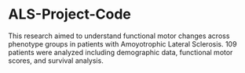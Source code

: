 # ALS-Project-Code
This research aimed to understand functional motor changes across phenotype groups in patients with Amoyotrophic Lateral Sclerosis. 109 patients were analyzed including demographic data, functional motor scores, and survival analysis. 
